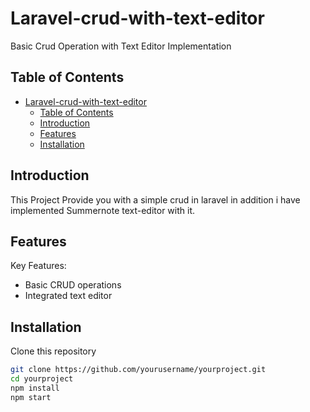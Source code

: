 # Laravel-crud-with-text-editor

Basic Crud Operation with Text Editor Implementation

## Table of Contents

- [Laravel-crud-with-text-editor](#laravel-crud-with-text-editor)
  - [Table of Contents](#table-of-contents)
  - [Introduction](#introduction)
  - [Features](#features)
  - [Installation](#installation)

## Introduction

This Project Provide you with a simple crud in laravel in addition i have implemented Summernote text-editor with it.

## Features

Key Features:
- Basic CRUD operations
- Integrated text editor

## Installation

Clone this repository

```bash
git clone https://github.com/yourusername/yourproject.git
cd yourproject
npm install
npm start

